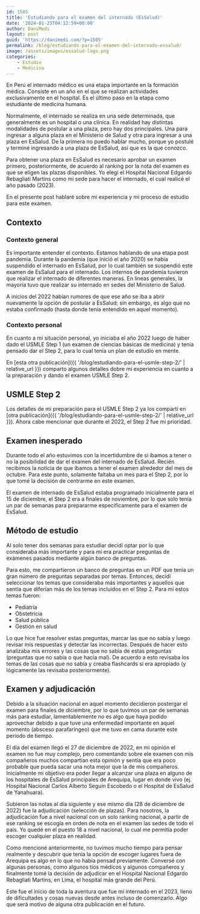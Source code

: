 ```yaml
---
id: 1505
title: 'Estudiando para el examen del internado (EsSalud)'
date: '2024-01-23T04:12:59+00:00'
author: DaniMedi
layout: post
guid: 'https://danimedi.com/?p=1505'
permalink: /blog/estudiando-para-el-examen-del-internado-essalud/
image: /assets/images/essalud-logo.png
categories:
    - Estudio
    - Medicina
---
```


En Perú el internado médico es una etapa importante en la formación médica. Consiste en un año en el que se realizan actividades exclusivamente en el hospital. Es el último paso en la etapa como estudiante de medicina humana.

Normalmente, el internado se realiza en una sede determinada, que generalmente es un hospital o una clínica. En realidad hay distintas modalidades de postular a una plaza, pero hay dos principales. Una para ingresar a alguna plaza en el Ministerio de Salud y otra para ingresar a una plaza en EsSalud. De la primera no puedo hablar mucho, porque yo postulé y terminé ingresando a una plaza de EsSalud, así que es la que conozco.

Para obtener una plaza en EsSalud es necesario aprobar un examen primero, posteriormente, de acuerdo al ranking por la nota del examen es que se eligen las plazas disponibles. Yo elegí el Hospital Nacional Edgardo Rebagliati Martins como mi sede para hacer el internado, el cual realicé el año pasado (2023).

En el presente post hablaré sobre mi experiencia y mi proceso de estudio para este examen.

## Contexto

### Contexto general

Es importante entender el contexto. Estamos hablando de una etapa post pandemia. Durante la pandemia (que inició el año 2020) se había suspendido el internado en EsSalud, por lo cual también se suspendió este examen de EsSalud para el internado. Los internos de pandemia tuvieron que realizar el internado de diferentes maneras. En líneas generales, la mayoría tuvo que realizar su internado en sedes del Ministerio de Salud.

A inicios del 2022 habían rumores de que ese año se iba a abrir nuevamente la opción de postular a EsSalud; sin embargo, es algo que no estaba confirmado (hasta donde tenía entendido en aquel momento).

### Contexto personal

En cuanto a mi situación personal, yo iniciaba el año 2022 luego de haber dado el USMLE Step 1 (un examen de ciencias básicas de medicina) y tenía pensado dar el Step 2, para lo cual tenía un plan de estudio en mente.

En [esta otra publicación]({{ '/blog/estudiando-para-el-usmle-step-2/' | relative_url }}) comparto algunos detalles dobre mi experiencia en cuanto a la preparación y dando el examen USMLE Step 2.

## USMLE Step 2

Los detalles de mi preparación para el USMLE Step 2 ya los compartí en [otra publicación]({{ '/blog/estudiando-para-el-usmle-step-2/' | relative_url }}). Ahora cabe mencionar que durante el 2022, el Step 2 fue mi prioridad.

## Examen inesperado

Durante todo el año estuvimos con la incertidumbre de si íbamos a tener o no la posibilidad de dar el examen del internado de EsSalud. Recién recibimos la noticia de que íbamos a tener el examen alrededor del mes de octubre. Para este punto, solamente faltaba un mes para el Step 2, por lo que tomé la decisión de centrarme en este examen.

El examen de internado de EsSalud estaba programado inicialmente para el 15 de diciembre, el Step 2 era a finales de noviembre, por lo que solo tenía un par de semanas para prepararme específicamente para el examen de EsSalud.

## Método de estudio

Al solo tener dos semanas para estudiar decidí optar por lo que consideraba más importante y para mí era practicar preguntas de exámenes pasados mediante algún banco de preguntas.

Para esto, me compartieron un banco de preguntas en un PDF que tenía un gran número de preguntas separadas por temas. Entonces, decidí seleccionar los temas que consideraba más importantes y aquellos que sentía que diferían más de los temas incluidos en el Step 2. Para mí estos temas fueron:

- Pediatría
- Obstetricia
- Salud pública
- Gestión en salud

Lo que hice fue resolver estas preguntas, marcar las que no sabía y luego revisar mis respuestas y detectar las incorrectas. Después de hacer esto analizaba mis errores y las cosas que no sabía de estas preguntas (preguntas que no sabía o que hacía mal). De acuerdo a esto revisaba los temas de las cosas que no sabía y creaba flashcards si era apropiado (y lógicamente las revisaba posteriormente).

## Examen y adjudicación

Debido a la situación nacional en aquel momento decidieron postergar el examen para finales de diciembre, por lo que tuvimos un par de semanas más para estudiar, lamentablemente no es algo que haya podido aprovechar debido a que tuve una enfermedad importante en aquel momento (absceso parafaríngeo) que me tuvo en cama durante este periodo de tiempo.

El día del examen llegó el 27 de diciembre de 2022, en mi opinión el examen no fue muy complejo, pero comentando sobre ele examen con mis compañeros muchos compartían esta opinión y sentía que era poco probable que pueda sacar una nota mejor que la de mis compañeros. Inicialmente mi objetivo era poder llegar a alcanzar una plaza en alguno de los hospitales de EsSalud principales de Arequipa, lugar en donde vivo (ej. Hospital Nacional Carlos Alberto Seguín Escobedo o el Hospital de EsSalud de Yanahuara).

Subieron las notas al día siguiente y ese mismo día (28 de diciembre de 2022) fue la adjudicación (selección de plazas). Para nosotros, la adjudicación fue a nivel nacional con un solo ranking nacional, a partir de ese ranking se escogía en orden de nota en el examen las sedes de todo el país. Yo quedé en el puesto 18 a nivel nacional, lo cual me permitía poder escoger cualquier plaza en realidad.

Como mencioné anteriormente, no tuvimos mucho tiempo para pensar realmente y descubrir que tenía la opción de escoger lugares fuera de Arequipa es algo en lo que no había pensad previamente. Conversé con algunas personas, como algunos tíos médicos y algunos compañeros y finalmente tomé la decisión de adjudicar en el Hospital Nacional Edgardo Rebagliati Martins, en Lima, el hospital más grande del Perú.

Este fue el inicio de toda la aventura que fue mi internado en el 2023, lleno de dificultades y cosas nuevas desde antes incluso de comenzarlo. Algo que será motivo de alguna otra publicación en el futuro.